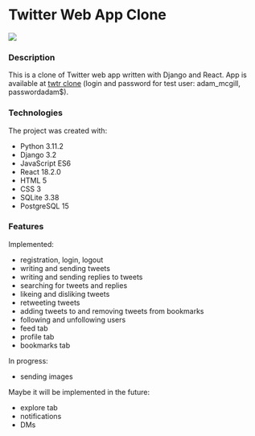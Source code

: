 # Twitter Web App Clone
[![](https://skills.thijs.gg/icons?i=py,django,js,react,html,css,bootstrap,sqlite,postgres)](https://skills.thijs.gg)

### Description
This is a clone of Twitter web app written with Django and React. App is available at [twtr clone](https://twtr-clone.fly.dev/) (login and password for test user: adam_mcgill, passwordadam$).

### Technologies
The project was created with:
- Python 3.11.2
- Django 3.2
- JavaScript ES6
- React 18.2.0
- HTML 5
- CSS 3
- SQLite 3.38
- PostgreSQL 15

### Features
Implemented:
- registration, login, logout
- writing and sending tweets
- writing and sending replies to tweets
- searching for tweets and replies
- likeing and disliking tweets
- retweeting tweets
- adding tweets to and removing tweets from bookmarks
- following and unfollowing users
- feed tab
- profile tab
- bookmarks tab

In progress:
- sending images

Maybe it will be implemented in the future:
- explore tab
- notifications
- DMs

